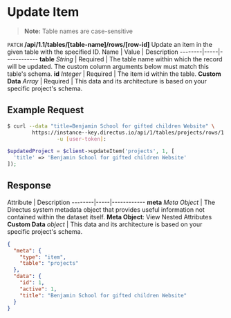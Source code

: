 # Update Item

> **Note:** Table names are case-sensitive

<span class="request">`PATCH` **/api/1.1/tables/[table-name]/rows/[row-id]**</span>
<span class="description">Update an item in the given table with the specified ID.</span>
<span class="arguments">Name</span> | Value | Description
--------|-----|------------
**table** _String_ | <span class="required">Required</span> | The table name within which the record will be updated. The custom column arguments below must match this table's schema.
**id** _Integer_ | <span class="required">Required</span> | The item id within the table.
<span class="custom">**Custom Data**</span> _Array_ | <span class="required">Required</span> | <span class="custom">This data and its architecture is based on your specific project's schema.</span>

## Example Request

```bash
$ curl --data "title=Benjamin School for gifted children Website" \
        https://instance--key.directus.io/api/1/tables/projects/rows/1 \
                -u [user-token]:
```

```php
$updatedProject = $client->updateItem('projects', 1, [
  'title' => 'Benjamin School for gifted children Website'
]);
```

## Response

<span class="attributes">Attribute</span> | Description
--------|-----|------------
**meta** _Meta Object_ | The Directus system metadata object that provides useful information not contained within the dataset itself. <a class="object">**Meta Object**: View Nested Attributes</a>
<span class="custom">**Custom Data**</span> _object_ | <span class="custom">This data and its architecture is based on your specific project's schema.</span>

```json
{
  "meta": {
    "type": "item",
    "table": "projects"
  },
  "data": {
    "id": 1,
    "active": 1,
    "title": "Benjamin School for gifted children Website"
  }
}
```
